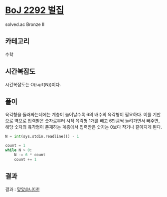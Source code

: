 # [BoJ 2292 벌집](https://www.acmicpc.net/problem/2292)

solved.ac Bronze II

## 카테고리

수학

## 시간복잡도

시간복잡도는 O(sqrt(N))이다.

## 풀이

육각형을 둘러싸는데에는 계층이 늘어날수록 6의 배수의 육각형이 필요하다. 이를 기반으로 역으로 입력받은 숫자로부터 시작 육각형 1개를 빼고 6만큼씩 늘려가면서 빼주면, 해당 숫자의 육각형이 존재하는 계층에서 입력받은 숫자는 0보다 작거나 같아지게 된다.

```python
N = int(sys.stdin.readline()) - 1

count = 1
while N > 0:
    N -= 6 * count
    count += 1
```

## 결과

결과 : [맞았습니다!!](http://boj.kr/aa2e4ac854534f4080b5148489c8eee1)
